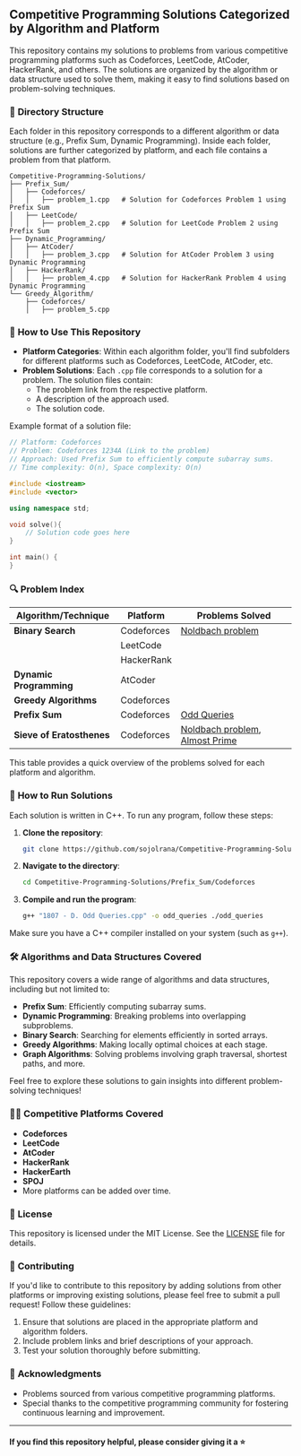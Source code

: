 ## Competitive Programming Solutions Categorized by Algorithm and Platform

This repository contains my solutions to problems from various competitive programming platforms such as Codeforces, LeetCode, AtCoder, HackerRank, and others. The solutions are organized by the algorithm or data structure used to solve them, making it easy to find solutions based on problem-solving techniques.

### 📂 **Directory Structure**
Each folder in this repository corresponds to a different algorithm or data structure (e.g., Prefix Sum, Dynamic Programming). Inside each folder, solutions are further categorized by platform, and each file contains a problem from that platform.

```
Competitive-Programming-Solutions/
├── Prefix_Sum/
│   ├── Codeforces/
│   │   ├── problem_1.cpp   # Solution for Codeforces Problem 1 using Prefix Sum
│   ├── LeetCode/
│   │   ├── problem_2.cpp   # Solution for LeetCode Problem 2 using Prefix Sum
├── Dynamic_Programming/
│   ├── AtCoder/
│   │   ├── problem_3.cpp   # Solution for AtCoder Problem 3 using Dynamic Programming
│   ├── HackerRank/
│   │   ├── problem_4.cpp   # Solution for HackerRank Problem 4 using Dynamic Programming
└── Greedy_Algorithm/
    ├── Codeforces/
    │   ├── problem_5.cpp
```

### 📝 **How to Use This Repository**

- **Platform Categories**: Within each algorithm folder, you'll find subfolders for different platforms such as Codeforces, LeetCode, AtCoder, etc.
- **Problem Solutions**: Each `.cpp` file corresponds to a solution for a problem. The solution files contain:
  - The problem link from the respective platform.
  - A description of the approach used.
  - The solution code.

Example format of a solution file:

```cpp
// Platform: Codeforces
// Problem: Codeforces 1234A (Link to the problem)
// Approach: Used Prefix Sum to efficiently compute subarray sums.
// Time complexity: O(n), Space complexity: O(n)

#include <iostream>
#include <vector>

using namespace std;

void solve(){
    // Solution code goes here
}

int main() {
}
```

### 🔍 **Problem Index**


| Algorithm/Technique         | Platform     | Problems Solved                                                                |
|-----------------------------|--------------|--------------------------------------------------------------------------------|
| **Binary Search**           | Codeforces   | [Noldbach problem](./Binary%20Search/Codeforces/17%20-%20A.%20Noldbach%20problem.cpp) |
|                             | LeetCode     |  |
|                             | HackerRank   |  |
| **Dynamic Programming**     | AtCoder      |  |
| **Greedy Algorithms**       | Codeforces   |  |
| **Prefix Sum**              | Codeforces   | [Odd Queries](./Prefix%20Sum/Codeforces/1807%20-%20D.%20Odd%20Queries.cpp)                             |
| **Sieve of Eratosthenes**   | Codeforces   | [Noldbach problem](./Sieve%20of%20Eratosthenes/Codeforces/17%20-%20A.%20Noldbach%20problem.cpp), [Almost Prime](./Sieve%20of%20Eratosthenes/Codeforces/26%20-%20A.%20Almost%20Prime.cpp)                             |

This table provides a quick overview of the problems solved for each platform and algorithm.

### 🚀 **How to Run Solutions**

Each solution is written in C++. To run any program, follow these steps:

1. **Clone the repository**:
   ```bash
   git clone https://github.com/sojolrana/Competitive-Programming-Solutions.git
   ```
   
2. **Navigate to the directory**:
   ```bash
   cd Competitive-Programming-Solutions/Prefix_Sum/Codeforces
   ```

3. **Compile and run the program**:
   ```bash
   g++ "1807 - D. Odd Queries.cpp" -o odd_queries ./odd_queries
   ```

Make sure you have a C++ compiler installed on your system (such as `g++`).

### 🛠️ **Algorithms and Data Structures Covered**
This repository covers a wide range of algorithms and data structures, including but not limited to:

- **Prefix Sum**: Efficiently computing subarray sums.
- **Dynamic Programming**: Breaking problems into overlapping subproblems.
- **Binary Search**: Searching for elements efficiently in sorted arrays.
- **Greedy Algorithms**: Making locally optimal choices at each stage.
- **Graph Algorithms**: Solving problems involving graph traversal, shortest paths, and more.

Feel free to explore these solutions to gain insights into different problem-solving techniques!

### 🧑‍🏫 **Competitive Platforms Covered**
- **Codeforces**
- **LeetCode**
- **AtCoder**
- **HackerRank**
- **HackerEarth**
- **SPOJ**
- More platforms can be added over time.

### 📜 **License**
This repository is licensed under the MIT License. See the [LICENSE](./LICENSE) file for details.

### 📢 **Contributing**
If you'd like to contribute to this repository by adding solutions from other platforms or improving existing solutions, please feel free to submit a pull request! Follow these guidelines:

1. Ensure that solutions are placed in the appropriate platform and algorithm folders.
2. Include problem links and brief descriptions of your approach.
3. Test your solution thoroughly before submitting.

### 🌟 **Acknowledgments**
- Problems sourced from various competitive programming platforms.
- Special thanks to the competitive programming community for fostering continuous learning and improvement.

---
#### If you find this repository helpful, please consider giving it a :star:
